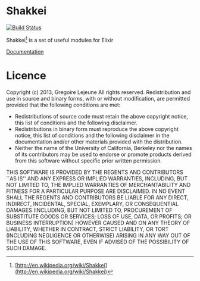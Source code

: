 # Shakkei

[![Build Status](https://travis-ci.org/glejeune/shakkei.png?branch=master)](https://travis-ci.org/glejeune/shakkei)

Shakkei[^SHAKKEI] is a set of useful modules for Elixir

[Documentation](http://glejeune.github.io/shakkei/docs/index.html)

# Licence

Copyright (c) 2013, Gregoire Lejeune
All rights reserved.
Redistribution and use in source and binary forms, with or without
modification, are permitted provided that the following conditions are met:

* Redistributions of source code must retain the above copyright notice, this list of conditions and the following disclaimer.
* Redistributions in binary form must reproduce the above copyright notice, this list of conditions and the following disclaimer in the documentation and/or other materials provided with the distribution.
* Neither the name of the University of California, Berkeley nor the names of its contributors may be used to endorse or promote products derived from this software without specific prior written permission.

THIS SOFTWARE IS PROVIDED BY THE REGENTS AND CONTRIBUTORS ``AS IS'' AND ANY
EXPRESS OR IMPLIED WARRANTIES, INCLUDING, BUT NOT LIMITED TO, THE IMPLIED
WARRANTIES OF MERCHANTABILITY AND FITNESS FOR A PARTICULAR PURPOSE ARE
DISCLAIMED. IN NO EVENT SHALL THE REGENTS AND CONTRIBUTORS BE LIABLE FOR ANY
DIRECT, INDIRECT, INCIDENTAL, SPECIAL, EXEMPLARY, OR CONSEQUENTIAL DAMAGES
(INCLUDING, BUT NOT LIMITED TO, PROCUREMENT OF SUBSTITUTE GOODS OR SERVICES;
LOSS OF USE, DATA, OR PROFITS; OR BUSINESS INTERRUPTION) HOWEVER CAUSED AND
ON ANY THEORY OF LIABILITY, WHETHER IN CONTRACT, STRICT LIABILITY, OR TORT
(INCLUDING NEGLIGENCE OR OTHERWISE) ARISING IN ANY WAY OUT OF THE USE OF THIS
SOFTWARE, EVEN IF ADVISED OF THE POSSIBILITY OF SUCH DAMAGE.

[^SHAKKEI]: [http://en.wikipedia.org/wiki/Shakkei](http://en.wikipedia.org/wiki/Shakkei)

